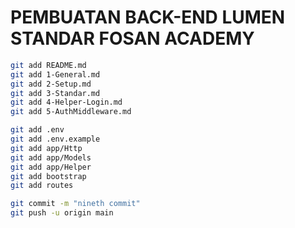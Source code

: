 # PEMBUATAN BACK-END LUMEN STANDAR FOSAN ACADEMY

```bash
git add README.md
git add 1-General.md
git add 2-Setup.md
git add 3-Standar.md
git add 4-Helper-Login.md
git add 5-AuthMiddleware.md

git add .env
git add .env.example
git add app/Http
git add app/Models
git add app/Helper
git add bootstrap
git add routes

git commit -m "nineth commit"
git push -u origin main
```